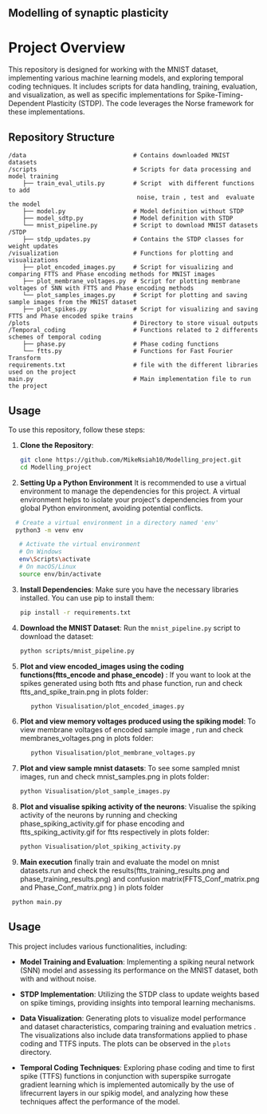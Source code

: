 ## Modelling of synaptic plasticity 

# Project Overview

This repository is designed for working with the MNIST dataset, implementing various machine learning models, and exploring temporal coding techniques. It includes scripts for data handling, training, evaluation, and visualization, as well as specific implementations for Spike-Timing-Dependent Plasticity (STDP). The code leverages the Norse framework for these implementations.

## Repository Structure

```
/data                              # Contains downloaded MNIST datasets
/scripts                           # Scripts for data processing and model training
    ├── train_eval_utils.py        # Script  with different functions to add     
                                    noise, train , test and  evaluate the model 
    ├── model.py                   # Model definition without STDP
    ├── model_sdtp.py              # Model definition with STDP
    └── mnist_pipeline.py          # Script to download MNIST datasets
/STDP
    ├── stdp_updates.py            # Contains the STDP classes for weight updates
/visualization                     # Functions for plotting and visualizations
    ├── plot_encoded_images.py     # Script for visualizing and comparing FTTS and Phase encoding methods for MNIST images
    ├── plot_membrane_voltages.py  # Script for plotting membrane voltages of SNN with FTTS and Phase encoding methods
    └── plot_samples_images.py     # Script for plotting and saving sample images from the MNIST dataset
    ├── plot_spikes.py             # Script for visualizing and saving FTTS and Phase encoded spike trains
/plots                             # Directory to store visual outputs
/Temporal_coding                   # Functions related to 2 differents schemes of temporal coding
    ├── phase.py                   # Phase coding functions
    └── ftts.py                    # Functions for Fast Fourier Transform
requirements.txt                   # file with the different libraries used on the project
main.py                            # Main implementation file to run the project
```

## Usage

To use this repository, follow these steps:

1. **Clone the Repository**:
   ```bash
   git clone https://github.com/MikeNsiah10/Modelling_project.git
   cd Modelling_project
   ```

2. **Setting Up a Python Environment**
It is recommended to use a virtual environment to manage the dependencies for this project. A virtual environment helps to isolate your project's dependencies from your global Python environment, avoiding potential conflicts.
 ```bash
   # Create a virtual environment in a directory named 'env'
   python3 -m venv env

    # Activate the virtual environment
    # On Windows
    env\Scripts\activate
    # On macOS/Linux
    source env/bin/activate

   ```
3. **Install Dependencies**:
   Make sure you have the necessary libraries installed. You can use pip to install them:
   ```bash
   pip install -r requirements.txt
   ```

4. **Download the MNIST Dataset**:
   Run the `mnist_pipeline.py` script to download the dataset:
   ```bash
   python scripts/mnist_pipeline.py
   ```

5. **Plot and view encoded_images using the coding functions(ftts_encode and phase_encode)** :
   If you want to look at the spikes generated using both ftts and phase function, run and check ftts_and_spike_train.png in plots folder:
   ```bash
      python Visualisation/plot_encoded_images.py
   ```

6. **Plot and view memory voltages produced using the spiking model**:
   To view membrane voltages of encoded sample image , run and check membranes_voltages.png in plots folder:
   ```bash
      python Visualisation/plot_membrane_voltages.py
   ```

6. **Plot and view sample mnist datasets**:
   To see some sampled mnist images, run and check mnist_samples.png in plots folder:
   ```bash
   python Visualisation/plot_sample_images.py
   ```

7. **Plot and visualise spiking activity of the neurons**:
   Visualise the spiking activity of the neurons by running and checking phase_spiking_activity.gif for phase encoding and ftts_spiking_activity.gif for ftts respectively in plots folder:
   ```bash
   python Visualisation/plot_spiking_activity.py
   ```
8. **Main execution**
finally train and evaluate the model on mnist datasets.run and check the results(ftts_training_results.png and phase_training_results.png) and confusion matrix(FFTS_Conf_matrix.png and Phase_Conf_matrix.png ) in plots folder
 ```bash
  python main.py

   ```

## Usage

This project includes various functionalities, including:

- **Model Training and Evaluation**: Implementing a spiking neural network (SNN) model and assessing its performance on the MNIST dataset, both with and without noise.

- **STDP Implementation**: Utilizing the STDP class to update weights based on spike timings, providing insights into temporal learning mechanisms.

- **Data Visualization**: Generating plots to visualize model performance  and dataset characteristics, comparing training and evaluation metrics . The visualizations also include data transformations applied to phase coding and TTFS inputs. The plots can be observed in the `plots` directory.

- **Temporal Coding Techniques**: Exploring phase coding and time to first spike (TTFS) functions in conjunction with superspike surrogate gradient learning which is implemented automically by the use of lifrecurrent layers in our spikig model, and analyzing how these techniques affect the performance of the model.

